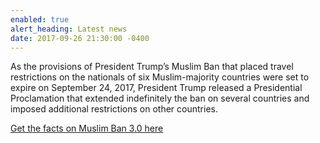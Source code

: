 ```yaml
---
enabled: true
alert_heading: Latest news
date: 2017-09-26 21:30:00 -0400
---
```

As the provisions of President Trump’s Muslim Ban that placed travel
restrictions on the nationals of six Muslim-majority countries were set to
expire on September 24, 2017, President Trump released a Presidential
Proclamation that extended indefinitely the ban on several countries and
imposed additional restrictions on other countries.

[Get the facts on Muslim Ban 3.0 here](/images/documents/2017.09.25_Ban-3.0-Fact-Sheet_Final.pdf)
